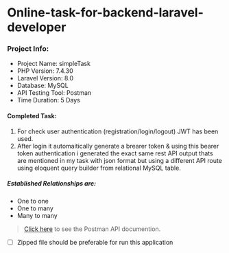 # Online-task-for-backend-laravel-developer
### Project Info:
 - Project Name: simpleTask
 - PHP Version: 7.4.30
 - Laravel Version: 8.0
 - Database: MySQL
 - API Testing Tool: Postman
 - Time Duration: 5 Days
#### Completed Task: 
 1. For check user authentication (registration/login/logout) JWT has been used.
 2. After login it automaitically generate a brearer token & using this bearer token authentication i generated the exact same rest API output thats are mentioned in my task with json format but using a different API route using eloquent query builder from relational MySQL table.
##### Established Relationships are:
 - One to one
 - One to many
 - Many to many
 
 >[Click here](https://documenter.getpostman.com/view/22934276/2s84DmxjF9) to see the Postman API documention.   
 
 - [ ] Zipped file should be preferable for run this application
